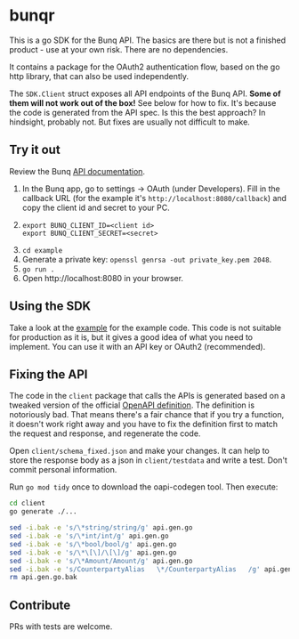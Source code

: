 # bunqr

This is a go SDK for the Bunq API. The basics are there but is not a finished product - use at your own risk. There are no dependencies.

It contains a package for the OAuth2 authentication flow, based on the go http library, that can also be used independently.

The `SDK.Client` struct exposes all API endpoints of the Bunq API. **Some of them will not work out of the box!** See below for how to fix. It's because the code is generated from the API spec. Is this the best approach? In hindsight, probably not. But fixes are usually not difficult to make.

## Try it out

Review the Bunq [API documentation](https://doc.bunq.com/).

1. In the Bunq app, go to settings -> OAuth (under Developers). Fill in the callback URL (for the example it's `http://localhost:8080/callback`) and copy the client id and secret to your PC.
2.  ```
    export BUNQ_CLIENT_ID=<client id>
    export BUNQ_CLIENT_SECRET=<secret>
    ```
3. `cd example`
4. Generate a private key: `openssl genrsa -out private_key.pem 2048`. 
5. `go run .`
6. Open http://localhost:8080 in your browser.


## Using the SDK

Take a look at the [example](https://github.com/arner/bunqr/blob/main/example/main.go) for the example code. This code is not suitable for production as it is, but it gives a good idea of what you need to implement. You can use it with an API key or OAuth2 (recommended).

## Fixing the API

The code in the `client` package that calls the APIs is generated based on a tweaked version of the official [OpenAPI definition](https://github.com/bunq/doc/blob/develop/swagger.json). The definition is notoriously bad. That means there's a fair chance that if you try a function, it doesn't work right away and you have to fix the definition first to match the request and response, and regenerate the code.

Open `client/schema_fixed.json` and make your changes. It can help to store the response body as a json in `client/testdata` and write a test. Don't commit personal information.

Run `go mod tidy` once to download the oapi-codegen tool. Then execute:

```bash
cd client
go generate ./...

sed -i.bak -e 's/\*string/string/g' api.gen.go
sed -i.bak -e 's/\*int/int/g' api.gen.go
sed -i.bak -e 's/\*bool/bool/g' api.gen.go
sed -i.bak -e 's/\*\[\]/\[\]/g' api.gen.go
sed -i.bak -e 's/\*Amount/Amount/g' api.gen.go
sed -i.bak -e 's/CounterpartyAlias   \*/CounterpartyAlias   /g' api.gen.go
rm api.gen.go.bak
```

## Contribute

PRs with tests are welcome.
